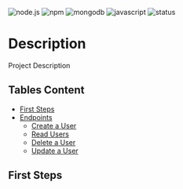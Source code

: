 ![node.js](https://img.shields.io/badge/NodeJS-v12.16.1-339933?logo=node.js&logoColor=white)
![npm](https://img.shields.io/badge/npm-v6.13.4-CB3837?logo=NPM&logoColor=white)
![mongodb](https://img.shields.io/badge/MongoDB-Atlas-47A248?logo=mongodb&logoColor=white)
![javascript](https://img.shields.io/badge/Standard-JS-F7DF1E?logo=javascript&logoColor=white)
![status](https://img.shields.io/badge/status-development-990000?logo=javascript&logoColor=white)

# Description

Project Description


## Tables Content
- [First Steps](#first-steps)
- [Endpoints](#endpoints)
    - [Create a User]()
    - [Read Users]()
    - [Delete a User]()
    - [Update a User]()


## First Steps
